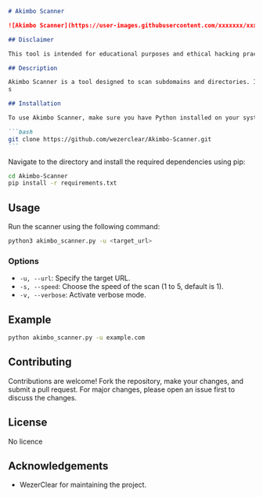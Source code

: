 ````markdown
# Akimbo Scanner

![Akimbo Scanner](https://user-images.githubusercontent.com/xxxxxxx/xxxxx/xxxxx.png)

## Disclaimer

This tool is intended for educational purposes and ethical hacking practices. The author disclaims any responsibility for any illegal actions performed with this tool.

## Description

Akimbo Scanner is a tool designed to scan subdomains and directories. It is developed by SGB and maintained on GitHub https://github.com/wezerclear.
s

## Installation

To use Akimbo Scanner, make sure you have Python installed on your system. Clone the repository from GitHub:

```bash
git clone https://github.com/wezerclear/Akimbo-Scanner.git
```
````

Navigate to the directory and install the required dependencies using pip:

```bash
cd Akimbo-Scanner
pip install -r requirements.txt
```

## Usage

Run the scanner using the following command:

```bash
python3 akimbo_scanner.py -u <target_url>
```

### Options

- `-u, --url`: Specify the target URL.
- `-s, --speed`: Choose the speed of the scan (1 to 5, default is 1).
- `-v, --verbose`: Activate verbose mode.

## Example

```bash
python akimbo_scanner.py -u example.com
```

## Contributing

Contributions are welcome! Fork the repository, make your changes, and submit a pull request. For major changes, please open an issue first to discuss the changes.

## License

No licence

## Acknowledgements

- WezerClear for maintaining the project.
